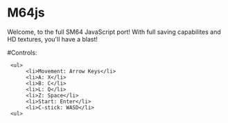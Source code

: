 # M64js
Welcome, to the full SM64 JavaScript port!
With full saving capabilites and HD textures, you'll have a blast!

#Controls:

     <ul>
          <li>Movement: Arrow Keys</li>
          <li>A: X</li>
          <li>B: C</li>
          <li>L: Q</li>
          <li>Z: Space</li>
          <li>Start: Enter</li>
          <li>C-stick: WASD</li>
     <ul>
